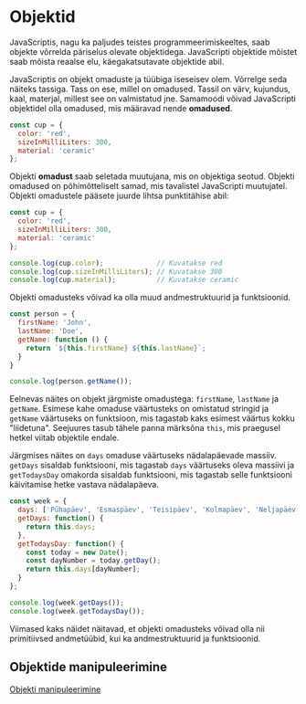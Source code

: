 # Objektid

JavaScriptis, nagu ka paljudes teistes programmeerimiskeeltes, saab objekte võrrelda päriselus olevate objektidega. JavaScripti objektide mõistet saab mõista reaalse elu, käegakatsutavate objektide abil.

JavaScriptis on objekt omaduste ja tüübiga iseseisev olem. Võrrelge seda näiteks tassiga. Tass on ese, millel on omadused. Tassil on värv, kujundus, kaal, materjal, millest see on valmistatud jne. Samamoodi võivad JavaScripti objektidel olla omadused, mis määravad nende **omadused**.

```javascript
const cup = {
  color: 'red',
  sizeInMilliLiters: 300,
  material: 'ceramic' 
};
```

Objekti **omadust** saab seletada muutujana, mis on objektiga seotud. Objekti omadused on põhimõtteliselt samad, mis tavalistel JavaScripti muutujatel. Objekti omadustele pääsete juurde lihtsa punktitähise abil:

```javascript
const cup = {
  color: 'red',
  sizeInMilliLiters: 300,
  material: 'ceramic' 
};

console.log(cup.color);             // Kuvatakse red
console.log(cup.sizeInMilliLiters); // Kuvatakse 300
console.log(cup.material);          // Kuvatakse ceramic
```

Objekti omadusteks võivad ka olla muud andmestruktuurid ja funktsioonid.

```javascript
const person = {
  firstName: 'John',
  lastName: 'Doe',
  getName: function () {
    return `${this.firstName} ${this.lastName}`;
  }
}

console.log(person.getName());
```

Eelnevas näites on objekt järgmiste omadustega: `firstName`, `lastName` ja `getName`. Esimese kahe omaduse väärtusteks on omistatud stringid ja `getName` väärtuseks on funktsioon, mis tagastab kaks esimest väärtus kokku "liidetuna". Seejuures tasub tähele panna märksõna `this`, mis praegusel hetkel viitab objektile endale.


Järgmises näites on `days` omaduse väärtuseks nädalapäevade massiiv. `getDays` sisaldab funktsiooni, mis tagastab `days` väärtuseks oleva massiivi ja `getTodaysDay` omakorda sisaldab funktsiooni, mis tagastab selle funktsiooni käivitamise hetke vastava nädalapäeva.

```javascript
const week = {
  days: ['Pühapäev', 'Esmaspäev', 'Teisipäev', 'Kolmapäev', 'Neljapäev', 'Reede', 'Laupäev'],
  getDays: function() {
    return this.days;
  },
  getTodaysDay: function() {
    const today = new Date();
    const dayNumber = today.getDay();
    return this.days[dayNumber];
  }
};

console.log(week.getDays());
console.log(week.getTodaysDay());
```

Viimased kaks näidet näitavad, et objekti omadusteks võivad olla nii primitiivsed andmetüübid, kui ka andmestruktuurid ja funktsioonid.

## Objektide manipuleerimine

[Objekti manipuleerimine](../objektiManipuleerimine/about.md)